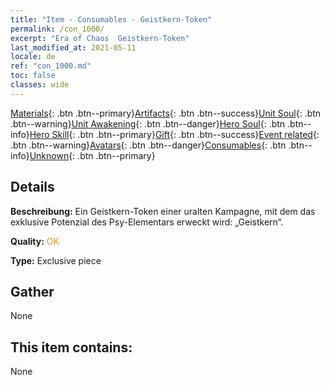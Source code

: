 ```yaml
---
title: "Item - Consumables - Geistkern-Token"
permalink: /con_1000/
excerpt: "Era of Chaos  Geistkern-Token"
last_modified_at: 2021-05-11
locale: de
ref: "con_1000.md"
toc: false
classes: wide
---
```

 [Materials](/ItemsDE/){: .btn .btn--primary}[Artifacts](/ItemsDE/Artifacts/){: .btn .btn--success}[Unit Soul](/ItemsDE/UnitSoul/){: .btn .btn--warning}[Unit Awakening](/ItemsDE/UnitAwakening/){: .btn .btn--danger}[Hero Soul](/ItemsDE/HeroSoul/){: .btn .btn--info}[Hero Skill](/ItemsDE/HeroSkill/){: .btn .btn--primary}[Gift](/ItemsDE/Gift/){: .btn .btn--success}[Event related](/ItemsDE/Events/){: .btn .btn--warning}[Avatars](/ItemsDE/Avatars/){: .btn .btn--danger}[Consumables](/ItemsDE/Consumables/){: .btn .btn--info}[Unknown](/ItemsDE/Unknown/){: .btn .btn--primary}

## Details
 **Beschreibung:** Ein Geistkern-Token einer uralten Kampagne, mit dem das exklusive Potenzial des Psy-Elementars erweckt wird: „Geistkern“.

 **Quality:** <span style="color: #FF8C00">OK</span>

 **Type:** Exclusive piece

## Gather

  None

## This item contains:

  None

